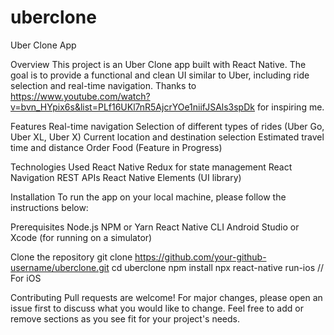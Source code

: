 # uberclone
Uber Clone App



Overview
This project is an Uber Clone app built with React Native. 
The goal is to provide a functional and clean UI similar to Uber, including ride selection and real-time navigation. 
Thanks to https://www.youtube.com/watch?v=bvn_HYpix6s&list=PLf16UKl7nR5AjcrYOe1niifJSAls3spDk for inspiring me.

Features
Real-time navigation
Selection of different types of rides (Uber Go, Uber XL, Uber X)
Current location and destination selection
Estimated travel time and distance
Order Food (Feature in Progress)

Technologies Used
React Native
Redux for state management
React Navigation
REST APIs
React Native Elements (UI library)

Installation
To run the app on your local machine, please follow the instructions below:

Prerequisites
Node.js
NPM or Yarn
React Native CLI
Android Studio or Xcode (for running on a simulator)

Clone the repository
git clone https://github.com/your-github-username/uberclone.git
cd uberclone
npm install
npx react-native run-ios // For iOS

Contributing
Pull requests are welcome! For major changes, please open an issue first to discuss what you would like to change.
Feel free to add or remove sections as you see fit for your project's needs.



